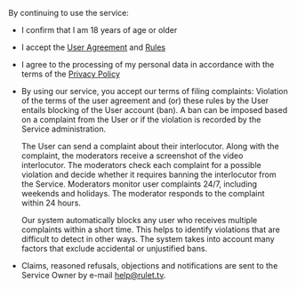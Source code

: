 By continuing to use the service:

* I confirm that I am 18 years of age or older
* I accept the [User Agreement](./agreement.md) and [Rules](./rules.md)
* I agree to the processing of my personal data in accordance with the terms of the [Privacy Policy](./politics.md)
* By using our service, you accept our terms of filing complaints:
  Violation of the terms of the user agreement and (or) these rules by the User entails blocking of the User account (ban). A ban can be imposed based on a complaint from the User   or if the violation is recorded by the Service administration.

  The User can send a complaint about their interlocutor. Along with the complaint, the moderators receive a screenshot of the video interlocutor. The moderators check each    complaint for a possible violation and decide whether it requires banning the interlocutor from the Service. Moderators monitor user complaints 24/7, including weekends and   holidays. The moderator responds to the complaint within 24 hours.

  Our system automatically blocks any user who receives multiple complaints within a short time. This helps to identify violations that are difficult to detect in other ways. The    system takes into account many factors that exclude accidental or unjustified bans.
* Claims, reasoned refusals, objections and notifications are sent to the Service Owner by e-mail help@rulet.tv.



